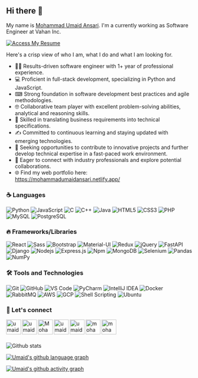 ## Hi there 👋
My name is [Mohammad Umaid Ansari](https://mohammadumaidansari.netlify.app/). I'm a currently working as Software Engineer at Vahan Inc.

[![Access My Resume](https://img.shields.io/badge/Access%20My%20Resume-4267B2)](https://umaidansari12.github.io/portfolio/resume/mohammad_umaid_ansari_resume.pdf)


Here's a crisp view of who I am, what I do and what I am looking for.<br>
* 👨‍💻 Results-driven software engineer with 1+ year of professional experience. <br>
* 💻 Proficient in full-stack development, specializing in Python and JavaScript. <br>
* ⌨ Strong foundation in software development best practices and agile methodologies.<br>
* 🤓 Collaborative team player with excellent problem-solving abilities, analytical and reasoning skills.<br>
* 🧩 Skilled in translating business requirements into technical specifications. <br>
* ✍ Committed to continuous learning and staying updated with emerging technologies.<br>
* 📶 Seeking opportunities to contribute to innovative projects and further develop technical expertise in a fast-paced work environment. <br>
* 📲 Eager to connect with industry professionals and explore potential collaborations.<br>
* 🌐 Find my web portfolio here: https://mohammadumaidansari.netlify.app/


<!--
**umaidansari12/umaidansari12** is a ✨ _special_ ✨ repository because its `README.md` (this file) appears on your GitHub profile.

Here are some ideas to get you started:

- 🔭 I’m currently working on ...
- 🌱 I’m currently learning ...
- 👯 I’m looking to collaborate on ...
- 🤔 I’m looking for help with ...
- 💬 Ask me about ...
- 📫 How to reach me: ...
- 😄 Pronouns: ...
- ⚡ Fun fact: ...
-->

<!-- <img align="right" width="30%" src="https://user-images.githubusercontent.com/56116708/115572596-aedb1e80-a2dd-11eb-9106-7ce1da84a0e2.png" alt="lang image here" />
  -->
<!-- ## More about me:
- 🔭 I’m currently working as ... [Samsung Research Institute Bangalore](https://research.samsung.com/sri-b) as PRISM Developer
- 🌱 I’m currently learning ... Next.js
- 👯 I’m looking to collaborate on ... Anything :)
- 🤔 I’m looking for help with ... Socket.io
- 💬 Ask me about ... React ! 
- 📫 How to reach me: ... ayushimanoj1201@gmail.com
- 😄 Pronouns: ... She/Her
- ⚡ Fun fact: ... Email existed before World Wide Web :) -->

<!-- ## My Work
I have experience with Frontend technologies, like React, NextJS. Although I also have some experience with Node.js and Express, mostly I work with frontend technologies only. Recently, I have also started going through computer fundamentals like computer networks, database management and operating system. Would love your advice on how to practice data structures and algorithms efficiently ! -->

### :coffee: Languages 

![Python](https://img.shields.io/badge/Python-14354C?style=flat-square&logo=python&logoColor=white)
![JavaScript](https://img.shields.io/badge/-JavaScript-%23F7DF1C?style=flat-square&logo=javascript&logoColor=000000&labelColor=%23F7DF1C&color=%23FFCE5A)
![C](http://img.shields.io/badge/-C-A8B9CC?style=flat-square&logo=c&logoColor=white)
![C++](https://img.shields.io/badge/C%2B%2B-00599C?style=flat-square&logo=c%2B%2B&logoColor=white)
![Java](http://img.shields.io/badge/-Java-5B4638?style=flat-square&logo=java&logoColor=white)
![HTML5](https://img.shields.io/badge/-HTML5-%23E44D27?style=flat-square&logo=html5&logoColor=ffffff)
![CSS3](https://img.shields.io/badge/-CSS3-%231572B6?style=flat-square&logo=css3)
![PHP](https://img.shields.io/badge/PHP-777BB4?style=flat-square&logo=php&logoColor=white)
![MySQL](https://img.shields.io/badge/MySQL-005C84?style=flat-square&logo=mysql&logoColor=white
)
![PostgreSQL](https://img.shields.io/badge/PostgreSQL-316192?style=flat-square&logo=postgresql&logoColor=white)


### :fire: Frameworks/Libraries

![React](https://img.shields.io/badge/-React-61DAFB?style=flat-square&logo=react&logoColor=ffffff)
![Sass](https://img.shields.io/badge/-Sass-%23CC6699?style=flat-square&logo=sass&logoColor=ffffff)
![Bootstrap](https://img.shields.io/badge/-Bootstrap-563D7C?style=flat-square&logo=Bootstrap)
![Material-UI](https://img.shields.io/badge/-Material%E2%80%93UI-0081CB?style=flat-square&logo=material-ui)
![Redux](https://img.shields.io/badge/Redux-593D88?style=flat-square&logo=redux&logoColor=white)
![jQuery](https://img.shields.io/badge/jQuery-0769AD?style=flat-square&logo=jquery&logoColor=white)
![FastAPI](https://img.shields.io/badge/FastAPI-005571?style=flat-square&logo=fastapi)
![Django](https://img.shields.io/badge/Django-092E20?style=flat-square&logo=django&logoColor=white)
![Nodejs](https://img.shields.io/badge/-Nodejs-339933?style=flat-square&logo=Node.js&logoColor=ffffff)
![Express.js](https://img.shields.io/badge/express.js-%23404d59.svg?style=flat-square&logo=express&logoColor=%2361DAFB)
![Npm](https://img.shields.io/badge/-npm-CB3837?style=flat-square&logo=npm)
![MongoDB](https://img.shields.io/badge/MongoDB-4EA94B?style=flat-square&logo=mongodb&logoColor=white)
![Selenium](https://img.shields.io/badge/-selenium-%43B02A?style=flat-square&logo=selenium&logoColor=white)
![Pandas](https://img.shields.io/badge/pandas-%23150458.svg?style=flat-square&&logo=pandas&logoColor=white)
![NumPy](https://img.shields.io/badge/numpy-%23013243.svg?style=flat-square&logo=numpy&logoColor=white)


### 🛠 Tools and Technologies
![Git](https://img.shields.io/badge/-Git-%23F05032?style=flat-square&logo=git&logoColor=%23ffffff)
![GitHub](https://img.shields.io/badge/-GitHub-181717?style=flat-square&logo=github)
![VS Code](http://img.shields.io/badge/-VS%20Code-007ACC?style=flat-square&logo=visual-studio-code&logoColor=ffffff)
![PyCharm](https://img.shields.io/badge/pycharm-143?style=flat-square&logo=pycharm&logoColor=black&color=black&labelColor=green)
![IntelliJ IDEA](https://img.shields.io/badge/IntelliJIDEA-000000.svg?style=flat-square&logo=intellij-idea&logoColor=white)
![Docker](https://img.shields.io/badge/docker-%230db7ed.svg?style=flat-square&logo=docker&logoColor=white)
![RabbitMQ](https://img.shields.io/badge/rabbitmq-%23FF6600.svg?&style=flat-square&logo=rabbitmq&logoColor=white)
![AWS](https://img.shields.io/badge/Amazon_AWS-FF9900?style=flat-square&logo=amazonaws&logoColor=white)
![GCP](https://img.shields.io/badge/Google_Cloud-4285F4?style=flat-square&logo=google-cloud&logoColor=white)
![Shell Scripting](https://img.shields.io/badge/Shell_Script-121011?style=flat-square&logo=gnu-bash&logoColor=white)
![Ubuntu](https://img.shields.io/badge/Ubuntu-E95420?style=flat-square&logo=ubuntu&logoColor=white)

### 📝 Let's connect

[<img align = "left" alt="umaidansari123 | Gmail" width="40px" src="https://img.icons8.com/color/48/gmail-new.png"/>][gmail]
[<img align="left" alt="umaidansari123 | Medium" width="40px" src="https://img.icons8.com/nolan/50/medium-new.png" />][medium]
[<img align="left" alt="MohammadUmaid12 | Twitter" width="40px" src="https://img.icons8.com/fluent/48/000000/twitter.png" />][twitter]
[<img align="left" alt="umaidansari123 | LinkedIn" width="40px" src="https://img.icons8.com/color/48/000000/linkedin.png" />][linkedin]
[<img align="left" alt="umaid_ansari_12 | Instagram" width="40px" src="https://img.icons8.com/fluent/48/000000/instagram-new.png" />][instagram]
[<img align="left" alt="mohammad-umaid-ansari | StackOverflow" width="40px" src="https://img.icons8.com/color/48/stackoverflow.png" />][stackoverflow]
[<img align="left" alt="mohammad-umaid-ansari | StackExchange" width="40px" src="https://img.icons8.com/color/48/stackexchange.png"/>][stackexchange]
<br>

[gmail]: mailto:umaidansari123@gmail.com
[twitter]: https://twitter.com/MohammadUmaid12
[medium]: https://medium.com/@umaidansari123
[instagram]: https://www.instagram.com/umaid_ansari_12/
[linkedin]: https://www.linkedin.com/in/umaidansari123/
[stackoverflow]: https://stackoverflow.com/users/11865693/mohammad-umaid-ansari
[stackexchange]: https://stackexchange.com/users/16425530/mohammad-umaid-ansari


<br>
<!-- [![Readme Card](https://github-readme-stats.vercel.app/api/pin/?username=srivastavayushi&repo=EdiQL&show_icons=true&theme=radical)](https://github.com/srivastavayushi/EdiQL)

<!-- [![Readme Card](https://github-readme-stats.vercel.app/api/pin/?username=srivastavayushi&repo=Expense-Tracker&show_icons=true&theme=radical)](https://github.com/srivastavayushi/Expense-Tracker) --> 

![Github stats](https://github-readme-stats.vercel.app/api?username=umaidansari12&theme=react)

[![Umaid's github language graph](https://github-readme-stats.vercel.app/api/top-langs/?username=umaidansari12&layout=compact&theme=react)](https://github-readme-stats.vercel.app/api/top-langs/?username=umaidansari12&layout=compact&theme=react)

[![Umaid's github activity graph](https://github-readme-activity-graph.vercel.app/graph?username=umaidansari12&theme=react)](https://github.com/ashutosh00710/github-readme-activity-graph)